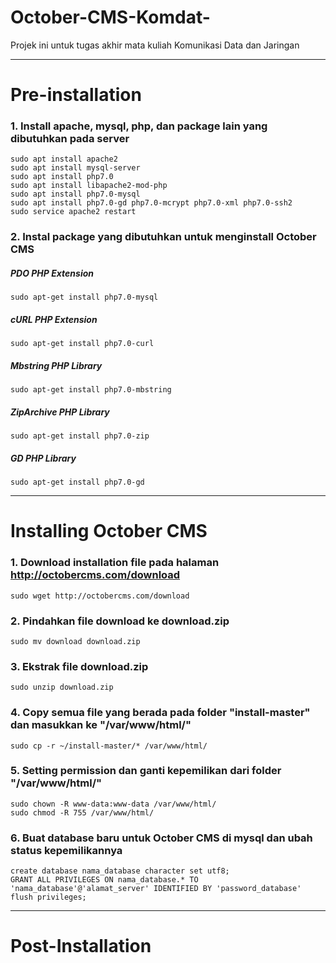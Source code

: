 # October-CMS-Komdat-
Projek ini untuk tugas akhir mata kuliah Komunikasi Data dan Jaringan  
***

# Pre-installation
### 1. Install apache, mysql, php, dan package lain yang dibutuhkan pada server
```shell
sudo apt install apache2
sudo apt install mysql-server
sudo apt install php7.0
sudo apt install libapache2-mod-php
sudo apt install php7.0-mysql
sudo apt install php7.0-gd php7.0-mcrypt php7.0-xml php7.0-ssh2
sudo service apache2 restart
```  

### 2. Instal package yang dibutuhkan untuk menginstall **October CMS**
##### PDO PHP Extension
```shell
sudo apt-get install php7.0-mysql
```  

##### cURL PHP Extension
```shell
sudo apt-get install php7.0-curl
```  

##### Mbstring PHP Library
```shell
sudo apt-get install php7.0-mbstring
```

##### ZipArchive PHP Library
```shell
sudo apt-get install php7.0-zip
```

##### GD PHP Library 
```shell
sudo apt-get install php7.0-gd
```
***

# Installing October CMS
### 1. Download installation file pada halaman http://octobercms.com/download
```shell
sudo wget http://octobercms.com/download
```

### 2. Pindahkan file download ke download.zip
```shell
sudo mv download download.zip
```

### 3. Ekstrak file download.zip
```shell
sudo unzip download.zip
```

### 4. Copy semua file yang berada pada folder "install-master" dan masukkan ke "/var/www/html/"
```shell
sudo cp -r ~/install-master/* /var/www/html/
```

### 5. Setting permission dan ganti kepemilikan dari folder "/var/www/html/"
```shell
sudo chown -R www-data:www-data /var/www/html/
sudo chmod -R 755 /var/www/html/
```
### 6. Buat database baru untuk October CMS di mysql dan ubah status kepemilikannya
```shell
create database nama_database character set utf8;
GRANT ALL PRIVILEGES ON nama_database.* TO 'nama_database'@'alamat_server' IDENTIFIED BY 'password_database'
flush privileges;
```

***
# Post-Installation
